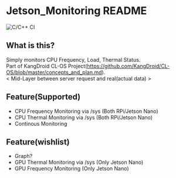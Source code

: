 Jetson_Monitoring README
=========================
![C/C++ CI](https://github.com/KangDroid/Jetson_Monitoring/workflows/C/C++%20CI/badge.svg)

What is this?
--------------
Simply monitors CPU Frequency, Load, Thermal Status.<br>
Part of KangDroid CL-OS Project(https://github.com/KangDroid/CL-OS/blob/master/concepts_and_plan.md). <br>
< Mid-Layer between server request and real(actual data) >

Feature(Supported)
-------
- CPU Frequency Monitoring via /sys (Both RPi/Jetson Nano)
- CPU Thermal Monitoring via /sys (Both RPi/Jetson Nano)
- Continous Monitoring

Feature(wishlist)
-------------------
- Graph?
- GPU Thermal Monitoring via /sys (Only Jetson Nano)
- GPU Frequency Monitoring (Only Jetson Nano)
